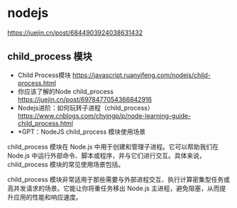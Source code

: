 # nodejs

https://juejin.cn/post/6844903924038631432

## child_process 模块

- Child Process模块 https://javascript.ruanyifeng.com/nodejs/child-process.html 
- 你应该了解的Node child_process https://juejin.cn/post/6978477054366842916
- Nodejs进阶：如何玩转子进程（child_process） https://www.cnblogs.com/chyingp/p/node-learning-guide-child_process.html
- *GPT：NodeJS child_process 模块使用场景

child_process 模块在 Node.js 中用于创建和管理子进程。它可以帮助我们在 Node.js 中运行外部命令、脚本或程序，并与它们进行交互。具体来说，child_process 模块的常见使用场景包括。

child_process 模块非常适用于那些需要与外部进程交互、执行计算密集型任务或高并发请求的场景。它能让你将重任务移出 Node.js 主进程，避免阻塞，从而提升应用的性能和响应速度。